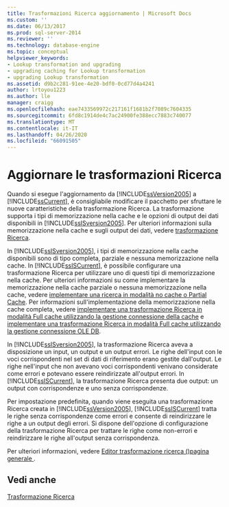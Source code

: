 ```yaml
---
title: Trasformazioni Ricerca aggiornamento | Microsoft Docs
ms.custom: ''
ms.date: 06/13/2017
ms.prod: sql-server-2014
ms.reviewer: ''
ms.technology: database-engine
ms.topic: conceptual
helpviewer_keywords:
- Lookup transformation and upgrading
- upgrading caching for Lookup transformation
- upgrading Lookup transformation
ms.assetid: d9b2c281-91ee-4e20-bdf0-0cd77d4a4241
author: lrtoyou1223
ms.author: lle
manager: craigg
ms.openlocfilehash: eae7433569972c217161f1681b2f7089c7604335
ms.sourcegitcommit: 6fd8c1914de4c7ac24900fe388ecc7883c740077
ms.translationtype: MT
ms.contentlocale: it-IT
ms.lasthandoff: 04/26/2020
ms.locfileid: "66091505"
---
```

# <a name="upgrade-lookup-transformations"></a>Aggiornare le trasformazioni Ricerca
  Quando si esegue l'aggiornamento da [!INCLUDE[ssVersion2005](../../includes/ssversion2005-md.md)] a [!INCLUDE[ssCurrent](../../includes/sscurrent-md.md)], è consigliabile modificare il pacchetto per sfruttare le nuove caratteristiche della trasformazione Ricerca. La trasformazione supporta i tipi di memorizzazione nella cache e le opzioni di output dei dati disponibili in [!INCLUDE[ssISversion2005](../../includes/ssisversion2005-md.md)]. Per ulteriori informazioni sulla memorizzazione nella cache e sugli output dei dati, vedere [trasformazione Ricerca](../../integration-services/data-flow/transformations/lookup-transformation.md).  
  
 In [!INCLUDE[ssISversion2005](../../includes/ssisversion2005-md.md)], i tipi di memorizzazione nella cache disponibili sono di tipo completa, parziale e nessuna memorizzazione nella cache. In [!INCLUDE[ssISCurrent](../../includes/ssiscurrent-md.md)], è possibile configurare una trasformazione Ricerca per utilizzare uno di questi tipi di memorizzazione nella cache. Per ulteriori informazioni su come implementare la memorizzazione nella cache parziale o nessuna memorizzazione nella cache, vedere [implementare una ricerca in modalità no cache o Partial Cache](../../integration-services/data-flow/transformations/implement-a-lookup-in-no-cache-or-partial-cache-mode.md). Per informazioni sull'implementazione della memorizzazione nella cache completa, vedere [implementare una trasformazione Ricerca in modalità Full cache utilizzando la gestione connessione della cache](../../integration-services/connection-manager/lookup-transformation-full-cache-mode-cache-connection-manager.md) e [implementare una trasformazione Ricerca in modalità Full cache utilizzando la gestione connessione OLE DB](../../integration-services/connection-manager/lookup-transformation-full-cache-mode-ole-db-connection-manager.md).  
  
 In [!INCLUDE[ssISversion2005](../../includes/ssisversion2005-md.md)], la trasformazione Ricerca aveva a disposizione un input, un output e un output errori. Le righe dell'input con le voci corrispondenti nel set di dati di riferimento erano gestite dall'output. Le righe nell'input che non avevano voci corrispondenti venivano considerate come errori e potevano essere reindirizzate all'output errori. In [!INCLUDE[ssISCurrent](../../includes/ssiscurrent-md.md)], la trasformazione Ricerca presenta due output: un output con corrispondenze e uno senza corrispondenze.  
  
 Per impostazione predefinita, quando viene eseguita una trasformazione Ricerca creata in [!INCLUDE[ssVersion2005](../../includes/ssversion2005-md.md)], [!INCLUDE[ssISCurrent](../../includes/ssiscurrent-md.md)] tratta le righe senza corrispondenze come errori e consente di reindirizzare le righe a un output degli errori. Si dispone dell'opzione di configurazione della trasformazione Ricerca per trattare le righe come non-errori e reindirizzare le righe all'output senza corrispondenza.  
  
 Per ulteriori informazioni, vedere [Editor trasformazione ricerca &#40;&#41;pagina generale ](../../integration-services/general-page-of-integration-services-designers-options.md).  
  
## <a name="see-also"></a>Vedi anche  
 [Trasformazione Ricerca](../../integration-services/data-flow/transformations/lookup-transformation.md)  
  
  
